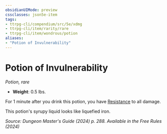 ```yaml
---
obsidianUIMode: preview
cssclasses: json5e-item
tags:
- ttrpg-cli/compendium/src/5e/xdmg
- ttrpg-cli/item/rarity/rare
- ttrpg-cli/item/wondrous/potion
aliases: 
- "Potion of Invulnerability"
---
```

# Potion of Invulnerability
*Potion, rare*  

- **Weight**: 0.5 lbs.

For 1 minute after you drink this potion, you have [Resistance](3-Compendium/CLI/rules/variant-rules/resistance-xphb.md) to all damage.

This potion's syrupy liquid looks like liquefied iron.

*Source: Dungeon Master's Guide (2024) p. 288. Available in the Free Rules (2024)*